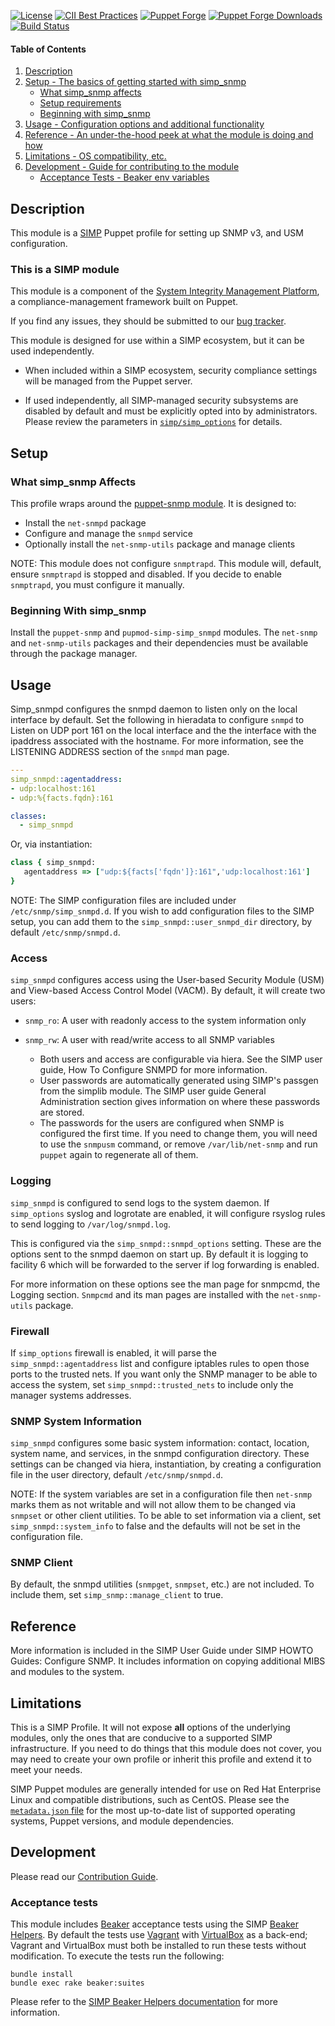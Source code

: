 [![License](https://img.shields.io/:license-apache-blue.svg)](http://www.apache.org/licenses/LICENSE-2.0.html)
[![CII Best Practices](https://bestpractices.coreinfrastructure.org/projects/73/badge)](https://bestpractices.coreinfrastructure.org/projects/73)
[![Puppet Forge](https://img.shields.io/puppetforge/v/simp/simp_snmpd.svg)](https://forge.puppetlabs.com/simp/simp_snmpd)
[![Puppet Forge Downloads](https://img.shields.io/puppetforge/dt/simp/simp_snmpd.svg)](https://forge.puppetlabs.com/simp/simp_snmpd)
[![Build Status](https://travis-ci.org/simp/pupmod-simp-simp_snmpd.svg)](https://travis-ci.org/simp/pupmod-simp-simp_snmpd)

#### Table of Contents

1. [Description](#description)
2. [Setup - The basics of getting started with simp_snmp](#setup)
    * [What simp_snmp affects](#what-simp_snmp-affects)
    * [Setup requirements](#setup-requirements)
    * [Beginning with simp_snmp](#beginning-with-simp_snmp)
3. [Usage - Configuration options and additional functionality](#usage)
4. [Reference - An under-the-hood peek at what the module is doing and how](#reference)
5. [Limitations - OS compatibility, etc.](#limitations)
6. [Development - Guide for contributing to the module](#development)
    * [Acceptance Tests - Beaker env variables](#acceptance-tests)

## Description

This module is a [SIMP](https://simp-project.com) Puppet profile for setting up
SNMP v3, and USM configuration.

### This is a SIMP module

This module is a component of the [System Integrity Management Platform](https://simp-project.com),
a compliance-management framework built on Puppet.

If you find any issues, they should be submitted to our
[bug tracker](https://simp-project.atlassian.net/).


This module is designed for use within a SIMP ecosystem, but it can be used
independently.

* When included within a SIMP ecosystem, security compliance settings will be
  managed from the Puppet server.

* If used independently, all SIMP-managed security subsystems are disabled by
  default and must be explicitly opted into by administrators.  Please review
  the parameters in
  [`simp/simp_options`](https://github.com/simp/pupmod-simp-simp_options) for
  details.

## Setup

### What simp_snmp Affects

This profile wraps around the
[puppet-snmp module](https://github.com/simp/puppet-snmp).  It is designed to:

* Install the `net-snmpd` package
* Configure and manage the `snmpd` service
* Optionally install the `net-snmp-utils` package and manage clients

NOTE: This module does not configure `snmptrapd`.  This module will,
default, ensure `snmptrapd` is stopped and disabled. If you decide to enable
`snmptrapd`, you must configure it manually.

### Beginning With simp_snmp

Install the `puppet-snmp` and `pupmod-simp-simp_snmpd` modules. The `net-snmp`
and `net-snmp-utils` packages and their dependencies must be available through
the package manager.

## Usage

Simp_snmpd configures the snmpd daemon to listen only on the local interface by default.
Set the following in hieradata to configure `snmpd` to Listen on UDP port 161
on the local interface and the the interface with the ipaddress associated
with the hostname.  For more information, see the LISTENING ADDRESS section
  of the `snmpd` man page.


``` yaml
---
simp_snmpd::agentaddress:
- udp:localhost:161
- udp:%{facts.fqdn}:161

classes:
  - simp_snmpd
```

Or, via instantiation:

``` ruby
class { simp_snmpd:
   agentaddress => ["udp:${facts['fqdn']}:161",'udp:localhost:161']
}
```

NOTE: The SIMP configuration files are included under `/etc/snmp/simp_snmpd.d`.
If you wish to add configuration files to the SIMP setup, you can add them to
the `simp_snmpd::user_snmpd_dir` directory, by default `/etc/snmp/snmpd.d`.

### Access

`simp_snmpd` configures access using the User-based Security Module (USM)
and View-based Access Control Model (VACM).  By default, it
will create two users:

* `snmp_ro`:  A user with readonly access to the system information only
* `snmp_rw`:  A user with read/write access to all SNMP variables

  - Both users and access are configurable via hiera.  See the SIMP user
    guide, How To Configure SNMPD for more information.
  - User passwords are automatically generated using SIMP's passgen from the
    simplib module.  The SIMP user guide General Administration section gives
    information on where these passwords are stored.
  - The passwords for the users are configured when SNMP is configured the
    first time.  If you need to change them, you will need to use the `snmpusm`
    command, or remove  `/var/lib/net-snmp` and run `puppet` again to
    regenerate all of them.

### Logging

`simp_snmpd` is configured to send logs to the system daemon.  If `simp_options`
syslog and logrotate are enabled, it will configure rsyslog rules to send
logging to `/var/log/snmpd.log`.

This is configured via the `simp_snmpd::snmpd_options` setting.  These are
the options sent to the snmpd daemon on start up.  By default it is logging
to facility 6 which will be forwarded to the server if log forwarding is enabled.

For more information on these options see the man page for snmpcmd,
the Logging section.  `Snmpcmd` and its man pages are installed with the 
`net-snmp-utils` package.

### Firewall

If `simp_options` firewall is enabled, it will parse the
`simp_snmpd::agentaddress` list and configure iptables rules to open those
ports to the trusted nets.  If you want only the SNMP manager to be able to
access the system, set `simp_snmpd::trusted_nets` to include only the manager
systems addresses.

### SNMP System Information

`simp_snmpd` configures some basic system information: contact, location,
system name, and services, in the snmpd configuration directory.  These settings
can be changed via hiera, instantiation, by creating a configuration file
in the user directory, default `/etc/snmp/snmpd.d`.

NOTE: If the system variables are set in a configuration file then `net-snmp`
marks them as not writable and will not allow them to be changed via `snmpset`
or other client utilities.
To be able to set information via a client, set `simp_snmpd::system_info` to
false and the defaults will not be set in the configuration file.

### SNMP Client

By default, the snmpd utilities (`snmpget`, `snmpset`, etc.) are not included.  To
include them, set `simp_snmp::manage_client` to true.

## Reference

More information is included in the SIMP User Guide under SIMP HOWTO Guides:
Configure SNMP. It includes information on copying additional MIBS and modules to
the system.

## Limitations

This is a SIMP Profile. It will not expose **all** options of the underlying
modules, only the ones that are conducive to a supported SIMP infrastructure.
If you need to do things that this module does not cover, you may need to
create your own profile or inherit this profile and extend it to meet your
needs.

SIMP Puppet modules are generally intended for use on Red Hat Enterprise Linux
and compatible distributions, such as CentOS. Please see the
[`metadata.json` file](./metadata.json) for the most up-to-date list of
supported operating systems, Puppet versions, and module dependencies.

## Development

Please read our [Contribution Guide](http://simp-doc.readthedocs.io/en/stable/contributors_guide/index.html).

### Acceptance tests

This module includes [Beaker](https://github.com/puppetlabs/beaker) acceptance
tests using the SIMP [Beaker Helpers](https://github.com/simp/rubygem-simp-beaker-helpers).
By default the tests use [Vagrant](https://www.vagrantup.com/) with
[VirtualBox](https://www.virtualbox.org) as a back-end; Vagrant and VirtualBox
must both be installed to run these tests without modification. To execute the
tests run the following:

```shell
bundle install
bundle exec rake beaker:suites
```
Please refer to the [SIMP Beaker Helpers documentation](https://github.com/simp/rubygem-simp-beaker-helpers/blob/master/README.md)
for more information.
